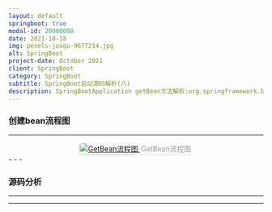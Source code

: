 ```yaml
---
layout: default
springboot: true
modal-id: 20000008
date: 2021-10-18
img: pexels-joaqu-9677214.jpg
alt: SpringBoot
project-date: October 2021
client: SpringBoot
category: SpringBoot
subtitle: SpringBoot启动源码解析(八)
description: SpringBootApplication getBean方法解析:org.springframework.beans.factory.support.AbstractBeanFactory#getBean(java.lang.String, java.lang.Class<T>)
---
```

### 创建bean流程图
- - -
<center>
    <a href="https://cdn.jsdelivr.net/gh/BiggerYellow/BiggerYellow.github.io/img/springboot/GetBean流程图.png">
    <img style="border-radius: 0.3125em;
    box-shadow: 0 2px 4px 0 rgba(34,36,38,.12),0 2px 10px 0 rgba(34,36,38,.08);" class="img-responsive img-centered" alt="GetBean流程图"
    src="https://cdn.jsdelivr.net/gh/BiggerYellow/BiggerYellow.github.io/img/springboot/GetBean流程图.png">
    <div style="color:orange; border-bottom: 1px solid #d9d9d9;
    display: inline-block;
    color: #999;
    padding: 2px;">GetBean流程图</div>
    </a>
</center>
- - -

### 源码分析
- - -
- - -


